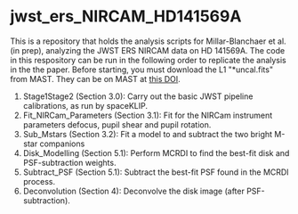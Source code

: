 # jwst_ers_NIRCAM_HD141569A

This is a repository that holds the analysis scripts for Millar-Blanchaer et al. (in prep), analyzing the JWST ERS NIRCAM data on HD 141569A. The code in this respository can be run in the following order to replicate the analysis in the the paper. Before starting, you must download the L1 "*uncal.fits" from MAST. They can be on MAST at [this DOI](http://dx.doi.org/10.17909/ty1h-9x40). 

1. Stage1Stage2 (Section 3.0): Carry out the basic JWST pipeline calibrations, as run by spaceKLIP.
2. Fit_NIRCam_Parameters (Section 3.1): Fit for the NIRCam instrument parameters defocus, pupil shear and pupil rotation.
3. Sub_Mstars (Section 3.2): Fit a model to and subtract the two bright M-star companions
4. Disk_Modelling (Section 5.1): Perform MCRDI to find the best-fit disk and PSF-subtraction weights. 
5. Subtract_PSF (Section 5.1): Subtract the best-fit PSF found in the MCRDI process. 
6. Deconvolution (Section 4): Deconvolve the disk image (after PSF-subtraction). 
